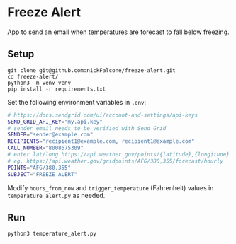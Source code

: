 # Freeze Alert
App to send an email when temperatures are forecast to fall below freezing.

## Setup

```
git clone git@github.com:nickFalcone/freeze-alert.git
cd freeze-alert/
python3 -m venv venv
pip install -r requirements.txt
```

Set the following environment variables in `.env`: 

```bash
# https://docs.sendgrid.com/ui/account-and-settings/api-keys
SEND_GRID_API_KEY="my.api.key"
# sender email needs to be verified with Send Grid
SENDER="sender@example.com"
RECIPIENTS="recipient1@example.com, recipient1@example.com"
CALL_NUMBER="8008675309"
# enter lat/long https://api.weather.gov/points/{latitude},{longitude} and use `forecastHourly` for office/pt1,pt2 values
# eg. https://api.weather.gov/gridpoints/AFG/380,355/forecast/hourly
POINTS="AFG/380,355"
SUBJECT="FREEZE ALERT"
```

Modify `hours_from_now` and `trigger_temperature` (Fahrenheit) values in `temperature_alert.py` as needed.


## Run

```bash
python3 temperature_alert.py
```
